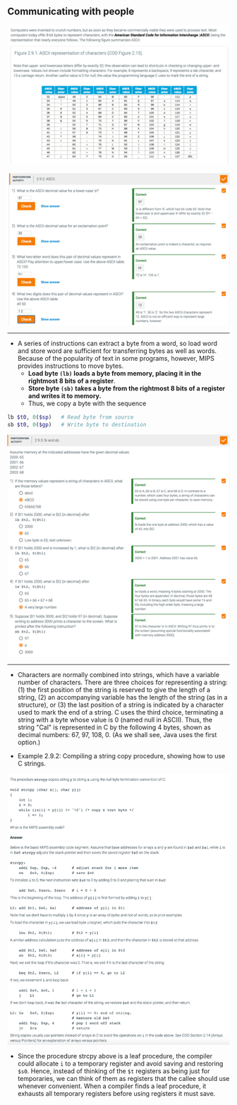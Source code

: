 ## Communicating with people

![](img/2020-09-20-22-52-36.png)

![](img/2020-09-20-23-02-05.png)

---

- A series of instructions can extract a byte from a word, so load word and store word are 
  sufficient for transferring bytes as well as words. Because of the popularity of text in some 
  programs, however, MIPS provides instructions to move bytes. 
  - **Load byte `(lb)` loads a byte from memory, placing it in the rightmost 8 bits of a register**.
  - **Store byte `(sb)` takes a byte from the rightmost 8 bits of a register and writes it to memory.** 
  - Thus, we copy a byte with the sequence


```ruby
lb $t0, 0($sp)   # Read byte from source
sb $t0, 0($gp)   # Write byte to destination
```

![](img/2020-09-21-07-40-04.png)

---

- Characters are normally combined into strings, which have a variable number of characters. There 
  are three choices for representing a string: (1) the first position of the string is reserved to 
  give the length of a string, (2) an accompanying variable has the length of the string (as in a 
  structure), or (3) the last position of a string is indicated by a character used to mark the end 
  of a string. C uses the third choice, terminating a string with a byte whose value is 0 (named 
  null in ASCII). Thus, the string "Cal" is represented in C by the following 4 bytes, shown as 
  decimal numbers: 67, 97, 108, 0. (As we shall see, Java uses the first option.)

- Example 2.9.2: Compiling a string copy procedure, showing how to use C strings.

![](img/2020-09-21-07-47-10.png)

- Since the procedure strcpy above is a leaf procedure, the compiler could allocate `i` to a 
  temporary register and avoid saving and restoring `$s0`. Hence, instead of thinking of the `$t` 
  registers as being just for temporaries, we can think of them as registers that the callee should 
  use whenever convenient. When a compiler finds a leaf procedure, it exhausts all temporary 
  registers before using registers it must save.





